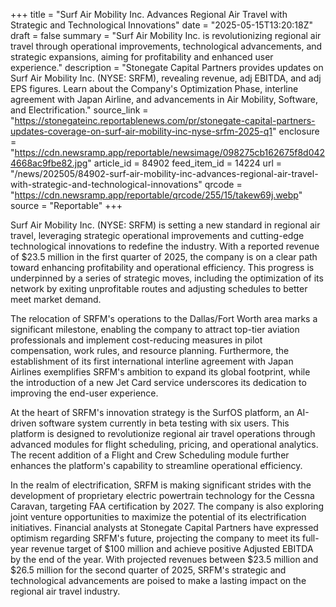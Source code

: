 +++
title = "Surf Air Mobility Inc. Advances Regional Air Travel with Strategic and Technological Innovations"
date = "2025-05-15T13:20:18Z"
draft = false
summary = "Surf Air Mobility Inc. is revolutionizing regional air travel through operational improvements, technological advancements, and strategic expansions, aiming for profitability and enhanced user experience."
description = "Stonegate Capital Partners provides updates on Surf Air Mobility Inc. (NYSE: SRFM), revealing revenue, adj EBITDA, and adj EPS figures. Learn about the Company's Optimization Phase, interline agreement with Japan Airline, and advancements in Air Mobility, Software, and Electrification."
source_link = "https://stonegateinc.reportablenews.com/pr/stonegate-capital-partners-updates-coverage-on-surf-air-mobility-inc-nyse-srfm-2025-q1"
enclosure = "https://cdn.newsramp.app/reportable/newsimage/098275cb162675f8d0424668ac9fbe82.jpg"
article_id = 84902
feed_item_id = 14224
url = "/news/202505/84902-surf-air-mobility-inc-advances-regional-air-travel-with-strategic-and-technological-innovations"
qrcode = "https://cdn.newsramp.app/reportable/qrcode/255/15/takew69j.webp"
source = "Reportable"
+++

<p>Surf Air Mobility Inc. (NYSE: SRFM) is setting a new standard in regional air travel, leveraging strategic operational improvements and cutting-edge technological innovations to redefine the industry. With a reported revenue of $23.5 million in the first quarter of 2025, the company is on a clear path toward enhancing profitability and operational efficiency. This progress is underpinned by a series of strategic moves, including the optimization of its network by exiting unprofitable routes and adjusting schedules to better meet market demand.</p><p>The relocation of SRFM's operations to the Dallas/Fort Worth area marks a significant milestone, enabling the company to attract top-tier aviation professionals and implement cost-reducing measures in pilot compensation, work rules, and resource planning. Furthermore, the establishment of its first international interline agreement with Japan Airlines exemplifies SRFM's ambition to expand its global footprint, while the introduction of a new Jet Card service underscores its dedication to improving the end-user experience.</p><p>At the heart of SRFM's innovation strategy is the SurfOS platform, an AI-driven software system currently in beta testing with six users. This platform is designed to revolutionize regional air travel operations through advanced modules for flight scheduling, pricing, and operational analytics. The recent addition of a Flight and Crew Scheduling module further enhances the platform's capability to streamline operational efficiency.</p><p>In the realm of electrification, SRFM is making significant strides with the development of proprietary electric powertrain technology for the Cessna Caravan, targeting FAA certification by 2027. The company is also exploring joint venture opportunities to maximize the potential of its electrification initiatives. Financial analysts at Stonegate Capital Partners have expressed optimism regarding SRFM's future, projecting the company to meet its full-year revenue target of $100 million and achieve positive Adjusted EBITDA by the end of the year. With projected revenues between $23.5 million and $26.5 million for the second quarter of 2025, SRFM's strategic and technological advancements are poised to make a lasting impact on the regional air travel industry.</p>